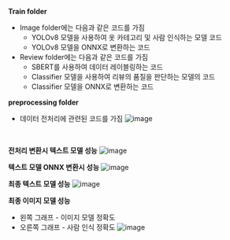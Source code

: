 **Train folder**
* Image folder에는 다음과 같은 코드를 가짐
  * YOLOv8 모델을 사용하여 옷 카테고리 및 사람 인식하는 모델 코드
  * YOLOv8 모델을 ONNX로 변환하는 코드
* Review folder에는 다음과 같은 코드를 가짐
  * SBERT를 사용하여 데이터 레이블링하는 코드
  * Classifier 모델을 사용하여 리뷰의 품질을 판단하는 모델의 코드
  * Classifier 모델을 ONNX로 변환하는 코드

**preprocessing folder**
* 데이터 전처리에 관련된 코드를 가짐
![image](https://github.com/Dev-hoT6/Model/assets/97217295/99a58095-7a79-4a84-905b-b54847ccd88b)
<br>

**전처리 변환시 텍스트 모델 성능**
![image](https://github.com/Dev-hoT6/Model/assets/97217295/6e263eca-8af6-4150-901c-1197fae691fa)
<br>

**텍스트 모델 ONNX 변환시 성능**
![image](https://github.com/Dev-hoT6/Model/assets/97217295/f062e610-030b-437d-8406-466d108198c9)
<br>

**최종 텍스트 모델 성능**
![image](https://github.com/Dev-hoT6/Model/assets/97217295/e433975c-ac7b-4ed1-9f89-1802b11eac9a)
<br>

**최종 이미지 모델 성능**
* 왼쪽 그래프 - 이미지 모델 정확도 
* 오른쪽 그래프 - 사람 인식 정확도 
![image](https://github.com/Dev-hoT6/Model/assets/97217295/9ef56f98-fd89-4486-b168-1e02a3731e91)
